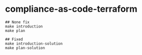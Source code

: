 # compliance-as-code-terraform

```shell
## None fix
make introduction
make plan

## Fixed
make introduction-solution
make plan-solution

```